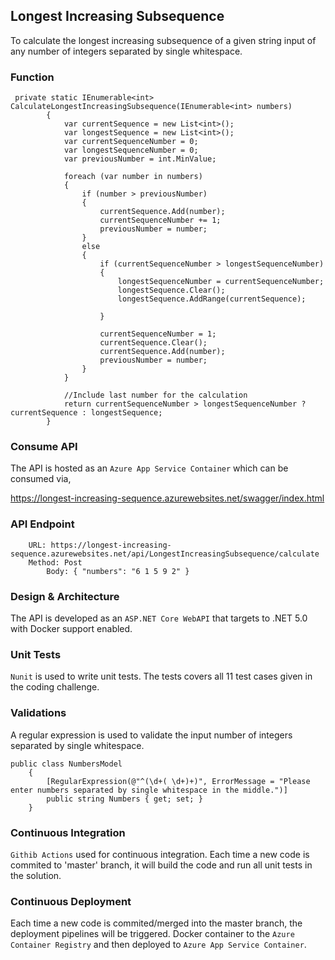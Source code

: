 ## Longest Increasing Subsequence
To calculate the longest increasing subsequence of a given string input of any number of integers separated by single whitespace.

### Function

```CSharp
 private static IEnumerable<int> CalculateLongestIncreasingSubsequence(IEnumerable<int> numbers)
        {
            var currentSequence = new List<int>();
            var longestSequence = new List<int>();
            var currentSequenceNumber = 0;
            var longestSequenceNumber = 0;
            var previousNumber = int.MinValue;

            foreach (var number in numbers)
            {
                if (number > previousNumber)
                {
                    currentSequence.Add(number);
                    currentSequenceNumber += 1;
                    previousNumber = number;
                }
                else
                {
                    if (currentSequenceNumber > longestSequenceNumber)
                    {
                        longestSequenceNumber = currentSequenceNumber;
                        longestSequence.Clear();
                        longestSequence.AddRange(currentSequence);

                    }

                    currentSequenceNumber = 1;
                    currentSequence.Clear();
                    currentSequence.Add(number);
                    previousNumber = number;
                }
            }

            //Include last number for the calculation
            return currentSequenceNumber > longestSequenceNumber ? currentSequence : longestSequence;
        }
  ```

### Consume API
The API is hosted as an `Azure App Service Container` which can be consumed via,

https://longest-increasing-sequence.azurewebsites.net/swagger/index.html

### API Endpoint
		
		URL: https://longest-increasing-sequence.azurewebsites.net/api/LongestIncreasingSubsequence/calculate
		Method: Post
            Body: { "numbers": "6 1 5 9 2" }
          
### Design & Architecture
The API is developed as an `ASP.NET Core WebAPI` that targets to .NET 5.0 with Docker support enabled.

### Unit Tests
`Nunit` is used to write unit tests. The tests covers all 11 test cases given in the coding challenge. 

### Validations
A regular expression is used to validate the input  number of integers separated by single whitespace.

```CSharp
public class NumbersModel
    {
        [RegularExpression(@"^(\d+( \d+)+)", ErrorMessage = "Please enter numbers separated by single whitespace in the middle.")]
        public string Numbers { get; set; }
    }
  ```

### Continuous Integration
`Githib Actions` used for continuous integration. Each time a new code is commited to 'master' branch, it will build the code and run all unit tests in the solution.

### Continuous Deployment
Each time a new code is commited/merged into the master branch, the deployment pipelines will be triggered. Docker container to the `Azure Container Registry` and then deployed to `Azure App Service Container`. 

